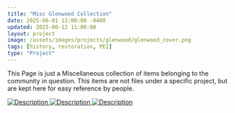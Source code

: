 ```yaml
---
title: "Misc Glenwood Collection"
date: 2025-06-01 12:00:00 -0400
updated: 2025-06-12 11:00:00
layout: project
image: /assets/images/projects/glenwood/glenwood_cover.png
tags: [history, restoration, PEI]
type: "Project"
---
```


This Page is just a Miscellaneous collection of items belonging to the community in question.
This items are not files under a specific project, but are kept here for easy reference by people.


<div class="gallery">
  <a href="{{ '/assets/images/projects/glenwood/5328-6.jpg' | relative_url }}">
    <img src="{{ '/assets/images/projects/glenwood/thumbnails/5328-6.jpg' | relative_url }}" alt="Description">
  </a>
  <a href="{{ '/assets/images/projects/glenwood/.jpg' | relative_url }}">
    <img src="{{ '/assets/images/projects/glenwood/thumbnails/.jpg' | relative_url }}" alt="Description">
  </a>
  <a href="{{ '/assets/images/projects/glenwood/.jpg' | relative_url }}">
    <img src="{{ '/assets/images/projects/glenwood/thumbnails/.jpg' | relative_url }}" alt="Description">
  </a>
</div>
